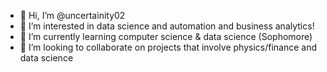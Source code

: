 - 👋 Hi, I’m @uncertainity02
- 👀 I’m interested in data science and automation and business analytics! 
- 🌱 I’m currently learning computer science & data science (Sophomore)
- 💞️ I’m looking to collaborate on projects that involve physics/finance and data science 


